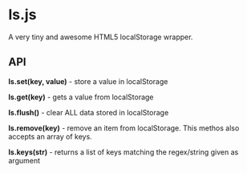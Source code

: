 ls.js
=====

A very tiny and awesome HTML5 localStorage wrapper.


API
---

**ls.set(key, value)** - store a value in localStorage

**ls.get(key)** - gets a value from localStorage

**ls.flush()** - clear ALL data stored in localStorage

**ls.remove(key)** - remove an item from localStorage. This methos also accepts an array of keys.

**ls.keys(str)** - returns a list of keys matching the regex/string given as argument


